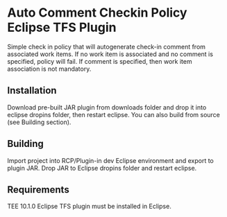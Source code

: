 Auto Comment Checkin Policy Eclipse TFS Plugin
===============================================

Simple check in policy that will autogenerate check-in comment from associated work items.
If no work item is associated and no comment is specified, policy will fail.
If comment is specified, then work item association is not mandatory.


Installation
------------
Download pre-built JAR plugin from downloads folder and drop it into eclipse dropins folder, then restart eclipse.
You can also build from source (see Building section).


Building
--------

Import project into RCP/Plugin-in dev Eclipse environment and export to plugin JAR.
Drop JAR to Eclipse dropins folder and restart eclipse.


Requirements
------------

TEE 10.1.0 Eclipse TFS plugin must be installed in Eclipse.

